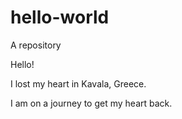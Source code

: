 # hello-world
A repository

Hello!

I lost my heart in Kavala, Greece. 

I am on a journey to get my heart back.
